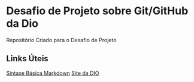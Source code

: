 # Desafio de Projeto sobre Git/GitHub da Dio
Repositório Criado para o Desafio de Projeto

## Links Úteis
[Sintaxe Básica Markdown](https://www.markdownguide.org/basic-syntax/)
[Site da DIO](https://web.dio.me/)
